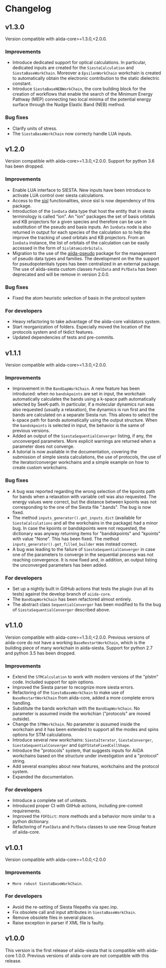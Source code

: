 # Changelog

## v1.3.0

Version compatible with aiida-core>=1.3.0,<2.0.0.

### Improvements
- Introduce dedicated support for optical calculations. In particular,
  dedicated inputs are created for the `SiestaCalculation` and `SiestaBaseWorkChain`.
  Moreover a `EpsilonWorkChain` workchain is created to automatically
  obtain the electronic contribution to the static dielectric constant.
- Introduce `SiestaBaseNEBWorkChain`, the core building block for the creation of workflows that enable
  the search of the Minimum Energy Pathway (MEP) connecting two local minima of the potential energy surface
  through the Nudge Elastic Band (NEB) method.

### Bug fixes
- Clarify units of stress.
- The `SiestaBaseWorkChain` now correcty handle LUA inputs.

## v1.2.0

Version compatible with aiida-core>=1.3.0,<2.0.0.
Support for python 3.6 has been dropped.

### Improvements
- Enable LUA interface to SIESTA. New inputs have been introduce to activate LUA control
  over siesta calculations.
- Access to the [sisl](https://github.com/zerothi/sisl) functionalities, since sisl is now
  dependency of this package.
- Introduction of the `IonData` data type that host the entity that in siesta terminology is called “ion”.
  An "ion" packages the set of basis orbitals and KB projectors for a given species and therefore
  can be use in substitution of the pseudo and basis inputs.
  An `IonData` node is also returned in output for each species of the calculation so to help
  the improve the tracking of used orbitals and KB projectors.
  From an `IonData` instance, the list of orbitals of the calculation can be easily accessed in the form
  of `SislAtomicOrbitals`.
- Migration to the use of the [aiida-pseudo](https://github.com/aiidateam/aiida-pseudo) package for the
  management of pseudo data types and families. The development on the the support for pseudopotentials
  types has been centralized in an external package. The use of aiida-siesta custom classes `PsmlData`
  and `PsfData` has been deprecated and will be remove in version 2.0.0.

### Bug fixes
- Fixed the atom heuristic selection of basis in the protocol system

### For developers
- Heavy refactoring to take advantage of the aiida-core validators system.
- Start reorganization of folders. Especially moved the location of the protocols
  system and of tkdict features.
- Updated dependencies of tests and pre-commits.

## v1.1.1

Version compatible with aiida-core>=1.3.0,<2.0.0.

### Improvements
- Improvement in the `BandGapWorkChain`. A new feature has been introduced:
  when no `bandskpoints` are set in input, the workchain automatically calculates the bands
  using a k-space path automatically selected by SeeK-path.
  In particular, if a molecular dynamics run was also requested (usually a relaxation),
  the dynamics is run first and the bands are calculated on a separate Siesta run. This
  allows to select the k-space path for bands automatically using the output structure.
  When the `bandskpoints` is selected in input, the behavior is the same of previous versions.
- Added an output of the `SiestaSequentialConverger` listing, if any,
  the unconverged parameters. More explicit warnings are returned when a parameter
  does not converge.
- A tutorial is now available in the documentation, covering the submission of simple siesta
  calculations, the use of protocols, the use of the iterator/converger workchains and
  a simple example on how to create custom workchains.

### Bug fixes
- A bug was reported regarding the wrong selection of the kpoints path for bands
  when a relaxation with variable cell was also requested. The energy values were correct,
  but the distance between kpoints was not corresponding to the one of the Siesta
  file ".bands". The bug is now fixed.
- The method `inputs_generator().get_inputs_dict` (available for `SiestaCalculations` and
  all the workchains in the package) had a minor bug. In case the kpoints or bandskpoints
  were not requested, the dictionary was anyway returning items for "bandskpoints"
  and "kpoints" with value "None". This has been fixed.
  The method `inputs_generator().get_filled_builder` was instead correct.
- A bug was leading to the failure of `SiestaSequentialConverger` in case one of
  the parameters to converge in the sequential process was not reaching convergence.
  It is now fixed and, in addition, an output listing the unconverged parameters has been
  added.

### For developers
- Set up a nightly built in GitHub actions that tests the plugin (run all its tests)
  against the develop branch of `aiida-core`.
- The `BandGapWorkChain` has been refactored almost entirely.
- The abstract class `SequentialConverger` has been modified to fix the bug
  of `SiestaSequentialConverger` described above.

## v1.1.0

Version compatible with aiida-core>=1.3.0,<2.0.0. Previous versions of aiida-core do not have a working `BaseRestartWorkChain`, which is the building piece of many workchain in aiida-siesta.
Support for python 2.7 and python 3.5 has been dropped.

### Improvements
- Extend the `STMCalculation` to work with modern versions of the "plstm" code. Included support for spin options.
- Improved the Siesta parser to recognize more siesta errors.
- Refactoring of the `SiestaBaseWorkChain` to make use of `BaseRestartWorkChain` from aiida-core, added a more complete errors handling.
- Substitute the bands workchain with the `BandGapWorkChain`. No parameter is assumed inside the workchian ("protocols" are moved outside).
- Change the `STMWorkChain`. No parameter is assumed inside the workchain and it has been extended to support all the modes and spins options for STM calculations.
- Introduce several new workchains: `SiestaIterator`, `SiestaConverger`, `SiestaSequentialConverger` and `EqOfStateFixedCellShape`.
- Introduce the "protocols" system, that suggests inputs for AiiDA workchains based on the structure under investigation and a "protocol" string.
- Add several examples about new features, workchains and the protocol system.
- Expanded the documentation.

### For developers
- Introduce a complete set of unitests.
- Introduced proper CI with GitHub actions, including pre-commit requirements.
- Improved the `FDFDict`: more methods and a behavior more similar to a python dictionary.
- Refactoring of `PsmlData` and `PsfData` classes to use new Group feature of aiida-core.


## v1.0.1

Version compatible with aiida-core>=1.0.0,<2.0.0

### Improvements
- `More robust SiestaBaseWorkChain`.

### For developers
- Avoid the re-setting of Siesta filepaths via spec.inp.
- Fix obsolete call and input attributes in `SiestaBaseWorkChain`.
- Remove obsolete files in several places.
- Raise exception in parser if XML file is faulty.

## v1.0.0

This version is the first release of aiida-siesta that is compatible with aiida-core 1.0.0. Previous versions of aiida-core are not compatible with this release.
